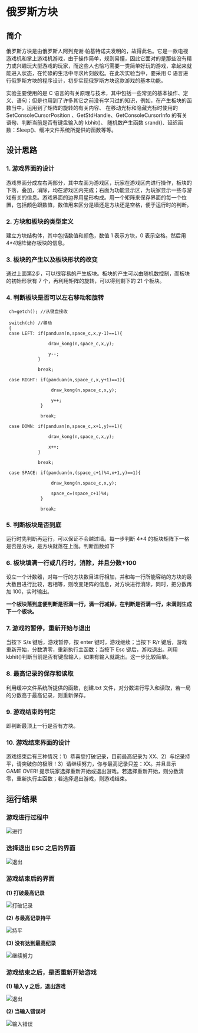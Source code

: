 # 俄罗斯方块

## 简介

俄罗斯方块是由俄罗斯人阿列克谢·帕基特诺夫发明的，故得此名。它是一款电视游戏机和掌上游戏机游戏，由于操作简单，规则易懂，因此它面对的是那些没有精力或兴趣玩大型游戏的玩家，而这些人也恰巧需要一类简单好玩的游戏，拿起来就能进入状态，在忙碌的生活中寻求片刻放松。在此次实验当中，要采用 C 语言进行俄罗斯方块的程序设计，初步实现俄罗斯方块这款游戏的基本功能。

实验主要使用的是 C 语言的有关原理与技术，其中包括一些常见的基本操作、定义、语句；但是也用到了许多其它之前没有学习过的知识，例如，在产生板块的函数当中，运用到了矩阵的旋转的有关内容、 在移动光标和隐藏光标时使用的SetConsoleCursorPosition 、GetStdHandle、GetConsoleCursorInfo 的有关语句、判断当前是否有键盘输入的 kbhit()、
随机数产生函数 srand()、延迟函数：Sleep()、缓冲文件系统所提供的函数等等。

## 设计思路

### 1. 游戏界面的设计

游戏界面分成左右两部分，其中左面为游戏区，玩家在游戏区内进行操作，板块的下落，叠加，消除，均在游戏区内完成；右面为功能显示区，为玩家显示一些与游戏有关的信息。游戏界面的边界用星形构成。用一个矩阵来保存界面的每一个位置，包括颜色跟数值，数值用来区分是墙还是方块还是空格，便于运行时的判断。

### 2. 方块和板块的类型定义

建立方块结构体，其中包括数值和颜色，数值 1 表示方块，0 表示空格。然后用 4*4矩阵储存板块的信息。

### 3. 板块的产生以及板块形状的改变

通过上面第2步，可以很容易的产生板块。板块的产生可以由随机数控制，而板块的初始形状有 7 个，再利用矩阵的旋转，可以得到剩下的 21 个板块。

### 4. 判断板块是否可以左右移动和旋转
```
 ch=getch(); //从键盘接收
 
 switch(ch) //移动
 {
 case LEFT: if(panduan(n,space_c,x,y-1)==1){ 
 
                draw_kong(n,space_c,x,y);
                
                y--;
            }

            break;
            
 case RIGHT: if(panduan(n,space_c,x,y+1)==1){ 
             
                 draw_kong(n,space_c,x,y);
                 
                 y++;
             }

             break;
             
 case DOWN: if(panduan(n,space_c,x+1,y)==1){ 
            
                draw_kong(n,space_c,x,y);
                
                x++;
            }

            break;
 
 case SPACE: if(panduan(n,(space_c+1)%4,x+1,y)==1){ 
                 
                 draw_kong(n,space_c,x,y);
 
                 space_c=(space_c+1)%4;
             }
             
             break;
```

### 5. 判断板块是否到底

运行时先判断再运行，可以保证不会越过墙。每一步判断 4*4 的板块矩阵下一格是否是方块，是方块就落在上面。判断函数如下

### 6. 板块填满一行或几行时，消除，并且分数+100

设立一个计数器，对每一行的方块数目进行相加，并和每一行所能容纳的方块的最大数目进行比较，若相等，则改变矩阵的信息，对方块进行消除，同时，把分数再加 100，实时输出。

**一个板块落到底便判断是否满一行，满一行减掉，在判断是否满一行，未满则生成下一个板块。**

### 7. 游戏的暂停，重新开始与退出

当按下 S/s 键后，游戏暂停，按 enter 键时，游戏继续；当按下 R/r 键后，游戏重新开始，分数清零，重新执行主函数；当按下 Esc 键后，游戏退出。利用 kbhit()判断当前是否有键盘输入，如果有输入就跳出。这一步比较简单。

### 8. 最高记录的保存和读取

利用缓冲文件系统所提供的函数，创建.txt 文件，对分数进行写入和读取，若一局的分数高于最高记录，则重新保存。

### 9. 游戏结束的判定

即判断最顶上一行是否有方块。

### 10. 游戏结束界面的设计

游戏结束后有三种情况：1）恭喜您打破记录，目前最高纪录为 XX、2）与纪录持平，请突破你的极限！3）请继续努力，你与最高记录只差：XX。并且显示 GAME OVER! 提示玩家选择重新开始或退出游戏。若选择重新开始，则分数清零，重新执行主函数；若选择退出游戏，则游戏结束。

## 运行结果

### 游戏进行过程中

![进行](photo/ing.PNG)

### 选择退出 ESC 之后的界面

![退出](photo/esc.PNG)

### 游戏结束后的界面

**(1) 打破最高记录**

![打破记录](photo/打破纪录.PNG)

**(2) 与最高记录持平**

![持平](photo/持平.PNG)

**(3) 没有达到最高纪录**

![继续努力](photo/继续努力.PNG)

### 游戏结束之后，是否重新开始游戏

**(1)  输入 y 之后，退出游戏**

![退出](photo/退出.PNG)

**(2) 当输入错误时**

![输入错误](photo/输入错误.PNG)

